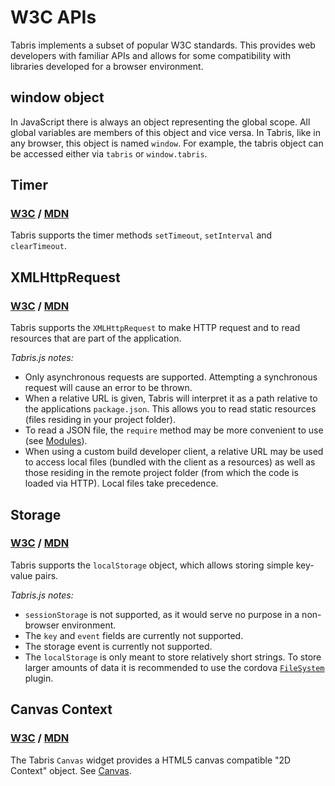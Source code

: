 # W3C APIs

Tabris implements a subset of popular W3C standards. This provides web developers with familiar APIs and allows for some compatibility with libraries developed for a browser environment.

## window object

In JavaScript there is always an object representing the global scope. All global variables are members of this object and vice versa. In Tabris, like in any browser, this object is named `window`. For example, the tabris object can be accessed either via `tabris` or `window.tabris`.

## Timer

### [W3C](http://www.w3.org/TR/2011/WD-html5-20110525/timers.html#timers) / [MDN](https://developer.mozilla.org/en-US/Add-ons/Code_snippets/Timers)

Tabris supports the timer methods `setTimeout`, `setInterval` and `clearTimeout`.

## XMLHttpRequest

### [W3C](http://www.w3.org/TR/XMLHttpRequest/) / [MDN](https://developer.mozilla.org/en-US/docs/Web/API/XMLHttpRequest)

Tabris supports the `XMLHttpRequest` to make HTTP request and to read resources that are part of the application.

*Tabris.js notes:*

* Only asynchronous requests are supported. Attempting a synchronous request will cause an error to be thrown.
* When a relative URL is given, Tabris will interpret it as a path relative to the applications `package.json`. This allows you to read static resources (files residing in your project folder).
* To read a JSON file, the `require` method may be more convenient to use (see [Modules](modules)).
* When using a custom build developer client, a relative URL may be used to access local files (bundled with the client as a resources) as well as those residing in the remote project folder (from which the code is loaded via HTTP). Local files take precedence.

## Storage

### [W3C](http://dev.w3.org/html5/webstorage/) / [MDN](https://developer.mozilla.org/en-US/docs/Web/Guide/API/DOM/Storage)

Tabris supports the `localStorage` object, which allows storing simple key-value pairs.

*Tabris.js notes:*

* `sessionStorage` is not supported, as it would serve no purpose in a non-browser environment.
* The `key` and `event` fields are currently not supported.
* The storage event is currently not supported.
* The `localStorage` is only meant to store relatively short strings. To store larger amounts of data it is recommended to use the cordova [`FileSystem`](http://plugins.cordova.io/#/package/org.apache.cordova.file) plugin.


## Canvas Context

### [W3C](http://www.w3.org/TR/2dcontext/) / [MDN](https://developer.mozilla.org/en/docs/Web/API/CanvasRenderingContext2D)

The Tabris `Canvas` widget provides a HTML5 canvas compatible "2D Context" object. See [Canvas](Canvas).
